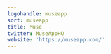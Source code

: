 ```yaml
---
logohandle: museapp
sort: museapp
title: Muse
twitter: MuseAppHQ
website: 'https://museapp.com/'
---
```

